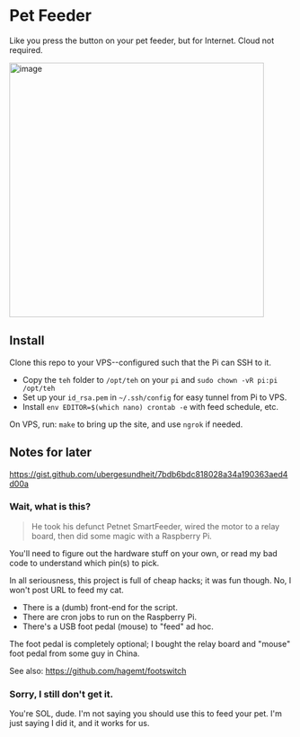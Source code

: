 # Pet Feeder

Like you press the button on your pet feeder, but for Internet. Cloud not required.

<img width="453" alt="image" src="https://user-images.githubusercontent.com/593274/130391582-253bd6c1-1b51-408f-b308-0bfefbfa7067.png">

## Install

Clone this repo to your VPS--configured such that the Pi can SSH to it.

* Copy the `teh` folder to `/opt/teh` on your `pi` and `sudo chown -vR pi:pi /opt/teh`
* Set up your `id_rsa.pem` in `~/.ssh/config` for easy tunnel from Pi to VPS.
* Install `env EDITOR=$(which nano) crontab -e` with feed schedule, etc.

On VPS, run: `make` to bring up the site, and use `ngrok` if needed.

## Notes for later

https://gist.github.com/ubergesundheit/7bdb6bdc818028a34a190363aed4d00a

### Wait, what is this?

> He took his defunct Petnet SmartFeeder, wired the motor to a relay board, then did some magic with a Raspberry Pi.

You'll need to figure out the hardware stuff on your own, or read my bad code to understand which pin(s) to pick.

In all seriousness, this project is full of cheap hacks; it was fun though. No, I won't post URL to feed my cat.

* There is a (dumb) front-end for the script.
* There are cron jobs to run on the Raspberry Pi.
* There's a USB foot pedal (mouse) to "feed" ad hoc.

The foot pedal is completely optional; I bought the relay board and "mouse" foot pedal from some guy in China.

See also: https://github.com/hagemt/footswitch

### Sorry, I still don't get it.

You're SOL, dude. I'm not saying you should use this to feed your pet. I'm just saying I did it, and it works for us.
